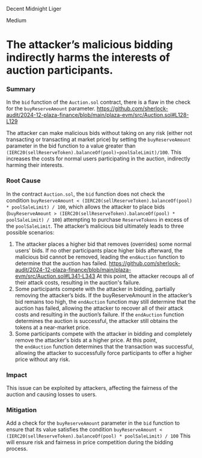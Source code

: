 Decent Midnight Liger

Medium

# The attacker’s malicious bidding indirectly harms the interests of auction participants.

### Summary

In the `bid` function of the `Auction.sol` contract, there is a flaw in the check for the `buyReserveAmount` parameter.
https://github.com/sherlock-audit/2024-12-plaza-finance/blob/main/plaza-evm/src/Auction.sol#L128-L129

The attacker can make malicious bids without taking on any risk (either not transacting or transacting at market price) by setting the `buyReserveAmount` parameter in the bid function to a value greater than
`(IERC20(sellReserveToken).balanceOf(pool)∗poolSaleLimit)/100`. This increases the costs for normal users participating in the auction, indirectly harming their interests.

### Root Cause

In the contract `Auction.sol`, the `bid` function does not check the condition `buyReserveAmount < (IERC20(sellReserveToken).balanceOf(pool) * poolSaleLimit) / 100`, which allows the attacker to place bids (`buyReserveAmount > (IERC20(sellReserveToken).balanceOf(pool) * poolSaleLimit) / 100`) attempting to purchase `ReserveTokens` in excess of the `poolSaleLimit`. The attacker’s malicious bid ultimately leads to three possible scenarios:

1. The attacker places a higher bid that removes (overrides) some normal users' bids. If no other participants place higher bids afterward, the malicious bid cannot be removed, leading the `endAuction` function to determine that the auction has failed.  https://github.com/sherlock-audit/2024-12-plaza-finance/blob/main/plaza-evm/src/Auction.sol#L341-L343 At this point, the attacker recoups all of their attack costs, resulting in the auction's failure.
2. Some participants compete with the attacker in bidding, partially removing the attacker’s bids. If the buyReserveAmount in the attacker’s bid remains too high, the `endAuction` function may still determine that the auction has failed, allowing the attacker to recover all of their attack costs and resulting in the auction’s failure. If the `endAuction` function determines the auction is successful, the attacker still obtains the tokens at a near-market price.
3. Some participants compete with the attacker in bidding and completely remove the attacker's bids at a higher price. At this point, the `endAuction` function determines that the transaction was successful, allowing the attacker to successfully force participants to offer a higher price without any risk.

### Impact

This issue can be exploited by attackers, affecting the fairness of the auction and causing losses to users.

### Mitigation

Add a check for the `buyReserveAmount` parameter in the `bid` function to ensure that its value satisfies the condition  `buyReserveAmount < (IERC20(sellReserveToken).balanceOf(pool) * poolSaleLimit) / 100` This will ensure risk and fairness in price competition during the bidding process.